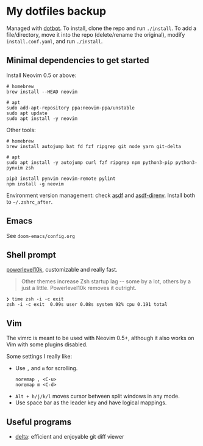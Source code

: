# My dotfiles backup

Managed with [dotbot](https://github.com/anishathalye/dotbot). To install,
clone the repo and run `./install`. To add a file/directory, move it into the
repo (delete/rename the original), modify `install.conf.yaml`, and run
`./install`.

## Minimal dependencies to get started

Install Neovim 0.5 or above:
```
# homebrew
brew install --HEAD neovim

# apt
sudo add-apt-repository ppa:neovim-ppa/unstable
sudo apt update
sudo apt install -y neovim
```

Other tools:
```
# homebrew
brew install autojump bat fd fzf ripgrep git node yarn git-delta

# apt
sudo apt install -y autojump curl fzf ripgrep npm python3-pip python3-pynvim zsh

pip3 install pynvim neovim-remote pylint
npm install -g neovim
```

Environment version management: check [asdf](https://asdf-vm.com) and
[asdf-direnv](https://github.com/asdf-community/asdf-direnv). Install both to
`~/.zshrc_after`.

## Emacs

See `doom-emacs/config.org`

## Shell prompt

[powerlevel10k](https://github.com/romkatv/powerlevel10k), customizable and
really fast.

> Other themes increase Zsh startup lag -- some by a lot, others by a just a
> little. Powerlevel10k removes it outright.
```
❯ time zsh -i -c exit
zsh -i -c exit  0.09s user 0.08s system 92% cpu 0.191 total
```

## Vim

The vimrc is meant to be used with Neovim 0.5+, although it also works on
Vim with some plugins disabled.

Some settings I really like:

- Use `,` and `m` for scrolling.
    ```
    noremap , <C-u>
    noremap m <C-d>
    ```
- `Alt + h/j/k/l` moves cursor between split windows in any mode.
- Use space bar as the leader key and have logical mappings.

## Useful programs

- [delta](https://github.com/dandavison/delta): efficient and enjoyable git diff viewer
